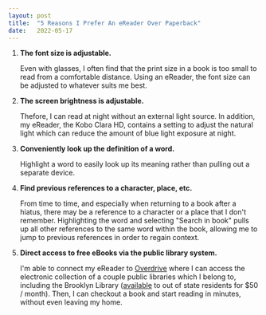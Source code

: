 ```yaml
---
layout: post
title:  "5 Reasons I Prefer An eReader Over Paperback"
date:   2022-05-17
---
```

1. **The font size is adjustable.**
    
    Even with glasses, I often find that the print size in a book is too small
    to read from a comfortable distance. Using an eReader, the font size can be 
    adjusted to whatever suits me best.

2. **The screen brightness is adjustable.**

    Thefore, I can read at night without an external light source. 
    In addition, my eReader, the Kobo Clara HD, contains a setting to
    adjust the natural light which can reduce the amount of blue light
    exposure at night.

3. **Conveniently look up the definition of a word.**

    Highlight a word to easily look up its meaning rather than pulling out a 
    separate device.

4. **Find previous references to a character, place, etc.**

    From time to time, and especially when returning to a book after a hiatus,
    there may be a reference to a character or a place that I don't remember.
    Highlighting the word and selecting "Search in book" pulls up all other references
    to the same word within the book, allowing me to jump to previous references in order to
    regain context.

5. **Direct access to free eBooks via the public library system.**

    I'm able to connect my eReader to [Overdrive](https://www.overdrive.com/) 
    where I can access the electronic collection of a couple public libraries
    which I belong to, including the Brooklyn Library ([available](https://disc.bklynlibrary.org/card/) to out of state 
    residents for $50 / month). Then, I can checkout a book and start reading
    in minutes, without even leaving my home.
